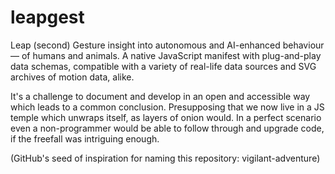 # leapgest

Leap (second) Gesture insight into autonomous and AI-enhanced behaviour — of humans and animals. A native JavaScript manifest with plug-and-play data schemas, compatible with a variety of real-life data sources and SVG archives of motion data, alike.

It's a challenge to document and develop in an open and accessible way which leads to a common conclusion. Presupposing that we now live in a JS temple which unwraps itself, as layers of onion would. In a perfect scenario even a non-programmer would be able to follow through and upgrade code, if the freefall was intriguing enough.

(GitHub's seed of inspiration for naming this repository: vigilant-adventure)
